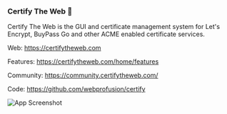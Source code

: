 ### Certify The Web 👋

Certify The Web is the GUI and certificate management system for Let's Encrypt, BuyPass Go and other ACME enabled certificate services.

Web: https://certifytheweb.com

Features: https://certifytheweb.com/home/features

Community: https://community.certifytheweb.com/

Code: https://github.com/webprofusion/certify

![App Screenshot](https://certifytheweb.com/images/screens/Status.png)

<!--
**certifytheweb/certifytheweb** is a ✨ _special_ ✨ repository because its `README.md` (this file) appears on your GitHub profile.

Here are some ideas to get you started:

- 🔭 I’m currently working on ...
- 🌱 I’m currently learning ...
- 👯 I’m looking to collaborate on ...
- 🤔 I’m looking for help with ...
- 💬 Ask me about ...
- 📫 How to reach me: ...
- 😄 Pronouns: ...
- ⚡ Fun fact: ...
-->

